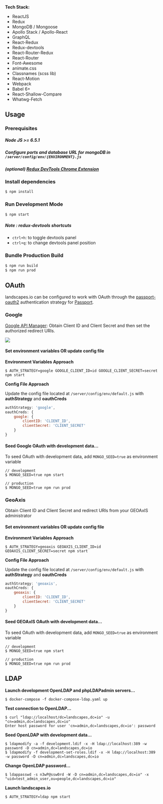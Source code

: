 **Tech Stack:**

- ReactJS
- Redux
- MongoDB / Mongoose
- Apollo Stack / Apollo-React
- GraphQL
- React-Redux
- Redux-devtools
- React-Router-Redux
- React-Router
- Font-Awesome
- animate.css
- Classnames (scss lib)
- React-Motion
- Webpack
- Babel 6+
- React-Shallow-Compare
- Whatwg-Fetch


## Usage

### Prerequisites

##### Node JS >= 6.5.1
##### Configure ports and database URL for mongoDB in ```/server/config/env/{ENVIRONMENT}.js```
##### (optional) [Redux DevTools Chrome Extension](https://chrome.google.com/webstore/detail/redux-devtools/lmhkpmbekcpmknklioeibfkpmmfibljd)


### Install dependencies

```bash
$ npm install
```

### Run Development Mode

```bash
$ npm start
```

##### Note : redux-devtools shortcuts
- `ctrl+h`: to toggle devtools panel
- `ctrl+q`: to change devtools panel position


### Bundle Production Build

```bash
$ npm run build
$ npm run prod
```


## OAuth

landscapes.io can be configured to work with OAuth through the [passport-oauth2](https://github.com/jaredhanson/passport-oauth2) authentication strategy for [Passport](http://passportjs.org/).

### Google

[Google API Manager](https://console.developers.google.com/apis/credentials): Obtain Client ID and Client Secret and then set the authorized redirect URIs.

![](http://1.1m.yt/P81UFvm.png)

#### Set environment variables OR update config file

**Environment Variables Approach**
```
$ AUTH_STRATEGY=google GOOGLE_CLIENT_ID=id GOOGLE_CLIENT_SECRET=secret npm start

```

**Config File Approach**

Update the config file located at ```/server/config/env/default.js``` with **authStrategy** and **oauthCreds**
```javascript
authStrategy: 'google',
oauthCreds: {
    google: {
        clientID: 'CLIENT_ID',
        clientSecret: 'CLIENT_SECRET'
    }
}
```

#### Seed Google OAuth with development data...
To seed OAuth with development data, add `MONGO_SEED=true` as environment variable
```
// development
$ MONGO_SEED=true npm start

// production
$ MONGO_SEED=true npm run prod
```

### GeoAxis

Obtain Client ID and Client Secret and redirect URIs from your GEOAxIS administrator

#### Set environment variables OR update config file

**Environment Variables Approach**
```
$ AUTH_STRATEGY=geoaxis GEOAXIS_CLIENT_ID=id GEOAXIS_CLIENT_SECRET=secret npm start

```

**Config File Approach**

Update the config file located at ```/server/config/env/default.js``` with **authStrategy** and **oauthCreds**
```javascript
authStrategy: 'geoaxis',
oauthCreds: {
    geoaxis: {
        clientID: 'CLIENT_ID',
        clientSecret: 'CLIENT_SECRET'
    }
}
```

#### Seed GEOAxIS OAuth with development data...
To seed OAuth with development data, add `MONGO_SEED=true` as environment variable
```
// development
$ MONGO_SEED=true npm start

// production
$ MONGO_SEED=true npm run prod
```

## LDAP

**Launch development OpenLDAP and phpLDAPadmin servers...**
```
$ docker-compose -f docker-compose-ldap.yaml up
```

**Test connection to OpenLDAP...**
```
$ curl "ldap://localhost/dc=landscapes,dc=io" -u "cn=admin,dc=landscapes,dc=io"
Enter host password for user 'cn=admin,dc=landscapes,dc=io': password
```

**Seed OpenLDAP with development data...**
```
$ ldapmodify -a -f development.ldif -x -H ldap://localhost:389 -w password -D cn=admin,dc=landscapes,dc=io
$ ldapmodify -f development-set-roles.ldif -x -H ldap://localhost:389 -w password -D cn=admin,dc=landscapes,dc=io
```

**Change OpenLDAP password...**
```
$ ldappasswd -s n3wP@ssw0rd -W -D cn=admin,dc=landscapes,dc=io" -x "uid=test_admin_user,ou=people,dc=landscapes,dc=io"
```

**Launch landscapes.io**
```
$ AUTH_STRATEGY=ldap npm start
```
